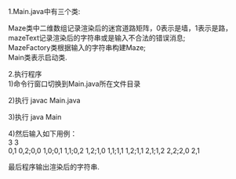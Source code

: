 1.Main.java中有三个类:  

Maze类中二维数组记录渲染后的迷宫道路矩阵，0表示是墙，1表示是路，mazeText记录渲染后的字符串或是输入不合法的错误消息;    
MazeFactory类根据输入的字符串构建Maze;  
Main类表示启动类.

2.执行程序  
1)命令行窗口切换到Main.java所在文件目录  

2)执行 javac Main.java  

3)执行 java Main  

4)然后输入如下用例：  
3 3  
0,1 0,2;0,0 1,0;0,1 1,1;0,2 1,2;1,0 1,1;1,1 1,2;1,1 2,1;1,2 2,2;2,0 2,1  

最后程序输出渲染后的字符串.
